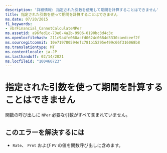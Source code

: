 ```yaml
---
description: '詳細情報: 指定された引数を使用して期間を計算することはできません'
title: 指定された引数を使って期間を計算することはできません
ms.date: 07/20/2015
f1_keywords:
- vbrFinancial_CannotCalculateNPer
ms.assetid: a96fed1c-73e6-4a2b-9906-0190bc3d4c3c
ms.openlocfilehash: 211c9a4fe068acfd0624c0684d3330caedceef2f
ms.sourcegitcommit: 10e719780594efc781b15295e499c66f316068b8
ms.translationtype: MT
ms.contentlocale: ja-JP
ms.lasthandoff: 02/14/2021
ms.locfileid: "100460723"
---
```

# <a name="cannot-calculate-number-of-periods-using-the-arguments-provided"></a>指定された引数を使って期間を計算することはできません

関数の呼び出しに `NPer` 必要な引数がすべて含まれていません。  
  
## <a name="to-correct-this-error"></a>このエラーを解決するには  
  
- `Rate`、 `Prnt` および `PV` の値を関数呼び出しに含めます。
